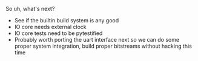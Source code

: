 So uh, what's next?
- See if the builtin build system is any good
- IO core needs external clock
- IO core tests need to be pytestified
- Probably worth porting the uart interface next so we can do some proper system integration, build proper bitstreams without hacking this time
